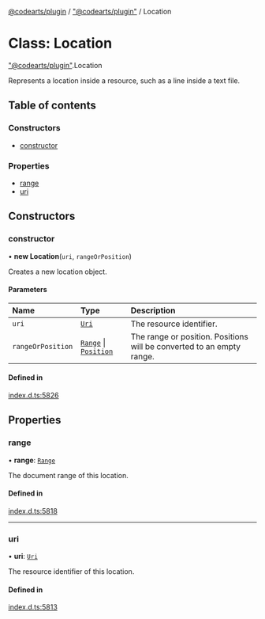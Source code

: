 [@codearts/plugin](../README.md) / ["@codearts/plugin"](../modules/_codearts_plugin_.md) / Location

# Class: Location

["@codearts/plugin"](../modules/_codearts_plugin_.md).Location

Represents a location inside a resource, such as a line
inside a text file.

## Table of contents

### Constructors

- [constructor](codearts_plugin_.Location.md#constructor)

### Properties

- [range](codearts_plugin_.Location.md#range)
- [uri](codearts_plugin_.Location.md#uri)

## Constructors

### constructor

• **new Location**(`uri`, `rangeOrPosition`)

Creates a new location object.

#### Parameters

| Name | Type | Description |
| :------ | :------ | :------ |
| `uri` | [`Uri`](codearts_plugin_.Uri.md) | The resource identifier. |
| `rangeOrPosition` | [`Range`](codearts_plugin_.Range.md) \| [`Position`](codearts_plugin_.Position.md) | The range or position. Positions will be converted to an empty range. |

#### Defined in

[index.d.ts:5826](https://github.com/shuyaqian/cloudide-plugin-api/blob/5b69219/index.d.ts#L5826)

## Properties

### range

• **range**: [`Range`](codearts_plugin_.Range.md)

The document range of this location.

#### Defined in

[index.d.ts:5818](https://github.com/shuyaqian/cloudide-plugin-api/blob/5b69219/index.d.ts#L5818)

___

### uri

• **uri**: [`Uri`](codearts_plugin_.Uri.md)

The resource identifier of this location.

#### Defined in

[index.d.ts:5813](https://github.com/shuyaqian/cloudide-plugin-api/blob/5b69219/index.d.ts#L5813)

